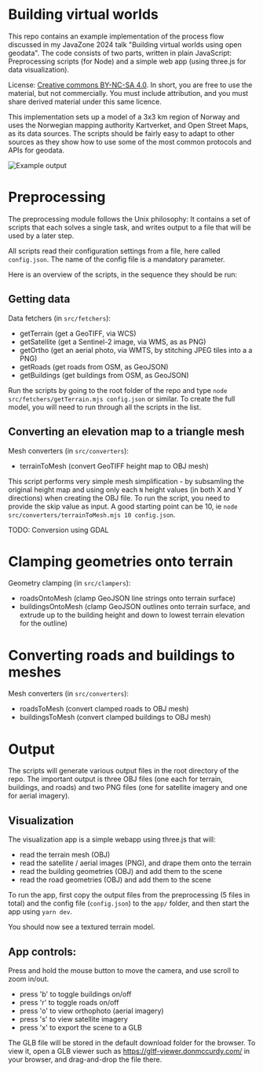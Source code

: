 # Building virtual worlds

This repo contains an example implementation of the process flow discussed in my JavaZone 2024 talk "Building virtual worlds using open geodata". The code consists of two parts, written in plain JavaScript: Preprocessing scripts (for Node) and a simple web app (using three.js for data visualization).

License: [Creative commons BY-NC-SA 4.0](https://creativecommons.org/licenses/by-nc-sa/4.0/). In short, you are free to use the material, but not commercially. You must include attribution, and you must share derived material under this same licence.

This implementation sets up a model of a 3x3 km region of Norway and uses the Norwegian mapping authority Kartverket, and Open Street Maps, as its data sources. The scripts should be fairly easy to adapt to other sources as they show how to use some of the most common protocols and APIs for geodata.

![Example output](./blob/main/images/model.jpg)

# Preprocessing

The preprocessing module follows the Unix philosophy: It contains a set of scripts that each solves a single task, and writes output to a file that will be used by a later step.

All scripts read their configuration settings from a file, here called `config.json`. The name of the config file is a mandatory parameter.

Here is an overview of the scripts, in the sequence they should be run:

## Getting data

Data fetchers (in `src/fetchers`):

- getTerrain (get a GeoTIFF, via WCS)
- getSatellite (get a Sentinel-2 image, via WMS, as as PNG)
- getOrtho (get an aerial photo, via WMTS, by stitching JPEG tiles into a a PNG)
- getRoads (get roads from OSM, as GeoJSON)
- getBuildings (get buildings from OSM, as GeoJSON)

Run the scripts by going to the root folder of the repo and type `node src/fetchers/getTerrain.mjs config.json` or similar. To create the full model, you will need to run through all the scripts in the list.

## Converting an elevation map to a triangle mesh

Mesh converters (in `src/converters`):

- terrainToMesh (convert GeoTIFF height map to OBJ mesh)

This script performs very simple mesh simplification - by subsamling the original height map and using only each `N` height values (in both X and Y directions) when creating the OBJ file. To run the script, you need to provide the skip value as input. A good starting point can be 10, ie `node src/converters/terrainToMesh.mjs 10 config.json`.

TODO: Conversion using GDAL

# Clamping geometries onto terrain

Geometry clamping (in `src/clampers`):

- roadsOntoMesh (clamp GeoJSON line strings onto terrain surface)
- buildingsOntoMesh (clamp GeoJSON outlines onto terrain surface, and extrude up to the building height and down to lowest terrain elevation for the outline)

# Converting roads and buildings to meshes

Mesh converters (in `src/converters`):

- roadsToMesh (convert clamped roads to OBJ mesh)
- buildingsToMesh (convert clamped buildings to OBJ mesh)

# Output

The scripts will generate various output files in the root directory of the repo. The important output is three OBJ files (one each for terrain, buildings, and roads) and two PNG files (one for satellite imagery and one for aerial imagery).

## Visualization

The visualization app is a simple webapp using three.js that will:

- read the terrain mesh (OBJ)
- read the satellite / aerial images (PNG), and drape them onto the terrain
- read the building geometries (OBJ) and add them to the scene
- read the road geometries (OBJ) and add them to the scene

To run the app, first copy the output files from the preprocessing (5 files in total) and the config file (`config.json`) to the `app/` folder, and then start the app using `yarn dev`.

You should now see a textured terrain model.

## App controls:

Press and hold the mouse button to move the camera, and use scroll to zoom in/out.

- press 'b' to toggle buildings on/off
- press 'r' to toggle roads on/off
- press 'o' to view orthophoto (aerial imagery)
- press 's' to view satellite imagery
- press 'x' to export the scene to a GLB

The GLB file will be stored in the default download folder for the browser. To view it, open a GLB viewer such as https://gltf-viewer.donmccurdy.com/ in your browser, and drag-and-drop the file there.
